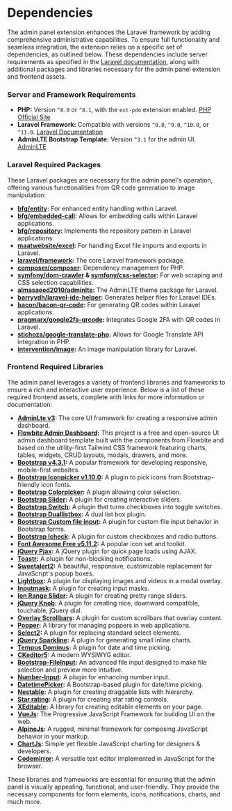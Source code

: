 # Dependencies

The admin panel extension enhances the Laravel framework by adding comprehensive administrative capabilities. To ensure full functionality and seamless integration, the extension relies on a specific set of dependencies, as outlined below. These dependencies include server requirements as specified in the [Laravel documentation](https://laravel.com/docs/9.x/deployment#server-requirements), along with additional packages and libraries necessary for the admin panel extension and frontend assets.

### Server and Framework Requirements

- **PHP:** Version `^8.0` or `^8.1`, with the `ext-pdo` extension enabled. [PHP Official Site](https://www.php.net/)
- **Laravel Framework:** Compatible with versions `^8.0`, `^9.0`, `^10.0`, or `^11.0`. [Laravel Documentation](https://laravel.com/docs/11.x)
- **AdminLTE Bootstrap Template:** Version `^3.1` for the admin UI. [AdminLTE](https://adminlte.io/themes/v3/)

### Laravel Required Packages

These Laravel packages are necessary for the admin panel's operation, offering various functionalities from QR code generation to image manipulation:

- **[bfg/entity](https://packagist.org/packages/bfg/entity):** For enhanced entity handling within Laravel.
- **[bfg/embedded-call](https://packagist.org/packages/bfg/embedded-call):** Allows for embedding calls within Laravel applications.
- **[bfg/repository](https://packagist.org/packages/bfg/repository):** Implements the repository pattern in Laravel applications.
- **[maatwebsite/excel](https://docs.laravel-excel.com/3.1/getting-started/):** For handling Excel file imports and exports in Laravel.
- **[laravel/framework](https://laravel.com/docs/10.x):** The core Laravel framework package.
- **[composer/composer](https://packagist.org/packages/composer/composer):** Dependency management for PHP.
- **[symfony/dom-crawler](https://symfony.com/doc/current/components/dom_crawler.html) & [symfony/css-selector](https://symfony.com/doc/current/components/css_selector.html):** For web scraping and CSS selection capabilities.
- **[almasaeed2010/adminlte](https://packagist.org/packages/almasaeed2010/adminlte):** The AdminLTE theme package for Laravel.
- **[barryvdh/laravel-ide-helper](https://packagist.org/packages/barryvdh/laravel-ide-helper):** Generates helper files for Laravel IDEs.
- **[bacon/bacon-qr-code](https://packagist.org/packages/bacon/bacon-qr-code):** For generating QR codes within Laravel applications.
- **[pragmarx/google2fa-qrcode](https://packagist.org/packages/pragmarx/google2fa-qrcode):** Integrates Google 2FA with QR codes in Laravel.
- **[stichoza/google-translate-php](https://packagist.org/packages/stichoza/google-translate-php):** Allows for Google Translate API integration in PHP.
- **[intervention/image](https://packagist.org/packages/intervention/image):** An image manipulation library for Laravel.

### Frontend Required Libraries

The admin panel leverages a variety of frontend libraries and frameworks to ensure a rich and interactive user experience. Below is a list of these required frontend assets, complete with links for more information or documentation:

- **[AdminLte v3](https://adminlte.io/themes/v3/):** The core UI framework for creating a responsive admin dashboard.
- **[Flowbite Admin Dashboard](https://github.com/themesberg/flowbite-admin-dashboard):** This project is a free and open-source UI admin dashboard template built with the components from Flowbite and based on the utility-first Tailwind CSS framework featuring charts, tables, widgets, CRUD layouts, modals, drawers, and more.
- **[Bootstrap v4.3.1](https://getbootstrap.com/):** A popular framework for developing responsive, mobile-first websites.
- **[Bootstrap Iconpicker v1.10.0](http://victor-valencia.github.io/bootstrap-iconpicker/):** A plugin to pick icons from Bootstrap-friendly icon fonts.
- **[Bootstrap Colorpicker](https://github.com/itsjavi/bootstrap-colorpicker):** A plugin allowing color selection.
- **[Bootstrap Slider](https://github.com/seiyria/bootstrap-slider):** A plugin for creating interactive sliders.
- **[Bootstrap Switch](https://bttstrp.github.io/bootstrap-switch/):** A plugin that turns checkboxes into toggle switches.
- **[Bootstrap Duallistbox](https://github.com/istvan-ujjmeszaros/bootstrap-duallistbox):** A dual list box plugin.
- **[Bootstrap Custom file input](https://github.com/Johann-S/bs-custom-file-input):** A plugin for custom file input behavior in Bootstrap forms.
- **[Bootstrap Icheck](https://github.com/bantikyan/icheck-bootstrap):** A plugin for custom checkboxes and radio buttons.
- **[Font Awesome Free v5.11.2](https://fontawesome.com/):** A popular icon set and toolkit.
- **[jQuery Pjax](https://github.com/defunkt/jquery-pjax):** A jQuery plugin for quick page loads using AJAX.
- **[Toastr](https://codeseven.github.io/toastr/):** A plugin for non-blocking notifications.
- **[Sweetalert2](https://github.com/sweetalert2/sweetalert2):** A beautiful, responsive, customizable replacement for JavaScript's popup boxes.
- **[Lightbox](https://github.com/ashleydw/lightbox):** A plugin for displaying images and videos in a modal overlay.
- **[Inputmask](https://github.com/RobinHerbots/Inputmask):** A plugin for creating input masks.
- **[Ion Range Slider](https://github.com/IonDen/ion.rangeSlider):** A plugin for creating pretty range sliders.
- **[jQuery Knob](https://github.com/aterrien/jQuery-Knob):** A plugin for creating nice, downward compatible, touchable, jQuery dial.
- **[Overlay Scrollbars](https://github.com/KingSora/OverlayScrollbars):** A plugin for custom scrollbars that overlay content.
- **[Popper](https://popper.js.org/):** A library for managing poppers in web applications.
- **[Select2](https://select2.org/):** A plugin for replacing standard select elements.
- **[jQuery Sparkline](https://omnipotent.net/jquery.sparkline):** A plugin for generating small inline charts.
- **[Tempus Dominus](https://tempusdominus.github.io/bootstrap-4/Usage/):** A plugin for date and time picking.
- **[CKeditor5](https://ckeditor.com/):** A modern WYSIWYG editor.
- **[Bootstrap-FileInput](https://github.com/kartik-v/bootstrap-fileinput):** An advanced file input designed to make file selection and preview more intuitive.
- **[Number-Input](https://github.com/wpic/bootstrap-number-input):** A plugin for enhancing number input.
- **[DatetimePicker](http://eonasdan.github.io/bootstrap-datetimepicker/):** A Bootstrap-based plugin for date/time picking.
- **[Nestable](https://dbushell.com/Nestable/):** A plugin for creating draggable lists with hierarchy.
- **[Star rating](https://plugins.krajee.com/star-rating):** A plugin for creating star rating controls.
- **[XEditable](https://github.com/vitalets/x-editable):** A library for creating editable elements on your page.
- **[VueJs](https://vuejs.org/):** The Progressive JavaScript Framework for building UI on the web.
- **[AlpineJs](https://alpinejs.dev/):** A rugged, minimal framework for composing JavaScript behavior in your markup.
- **[ChartJs](https://www.chartjs.org/):** Simple yet flexible JavaScript charting for designers & developers.
- **[Codemirror](https://codemirror.net/):** A versatile text editor implemented in JavaScript for the browser.

These libraries and frameworks are essential for ensuring that the admin panel is visually appealing, functional, and user-friendly. They provide the necessary components for form elements, icons, notifications, charts, and much more.
